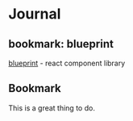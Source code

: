 # Journal


## bookmark: blueprint 

 [blueprint](http://blueprintjs.com/) - react component library
 

## Bookmark 

 This is a great thing to do.
 

